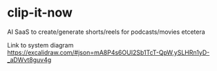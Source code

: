 # clip-it-now
AI SaaS to create/generate shorts/reels for podcasts/movies etcetera

Link to system diagram
https://excalidraw.com/#json=mA8P4s6OUI2Sb1TcT-QpW,ySLHRn1yD-_aDWvt8guv4g
